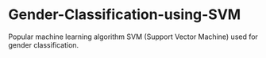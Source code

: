 # Gender-Classification-using-SVM
Popular machine learning algorithm SVM (Support Vector Machine) used for gender classification.
